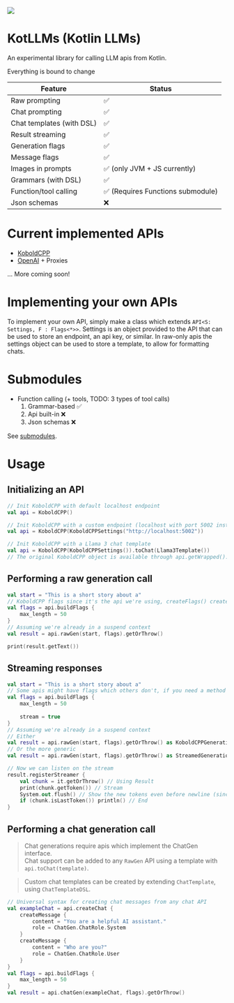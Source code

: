 [![](https://www.jitpack.io/v/Mylo-Softworks/KotLLMs.svg)](https://www.jitpack.io/#Mylo-Softworks/KotLLMs)

# KotLLMs (Kotlin LLMs)
An experimental library for calling LLM apis from Kotlin.

Everything is bound to change

| Feature                   | Status                           |
|---------------------------|----------------------------------|
| Raw prompting             | ✅                                |
| Chat prompting            | ✅                                |
| Chat templates (with DSL) | ✅                                |
| Result streaming          | ✅                                |
| Generation flags          | ✅                                | <!--Flags for generations, like grammars, model selection, etc.-->
| Message flags             | ✅                                | <!--Flags for individual messages, like role, attached images, etc.-->
| Images in prompts         | ✅ (only JVM + JS currently)      |
| Grammars (with DSL)       | ✅                                |
| Function/tool calling     | ✅ (Requires Functions submodule) |
| Json schemas              | ❌                                |

# Current implemented APIs
* [KoboldCPP](https://github.com/LostRuins/koboldcpp)
* [OpenAI](https://platform.openai.com/docs/api-reference/) + Proxies

... More coming soon!

# Implementing your own APIs
To implement your own API, simply make a class which extends `API<S: Settings, F : Flags<*>>`. Settings is an object provided to the API that can be used to store an endpoint, an api key, or similar. In raw-only apis the settings object can be used to store a template, to allow for formatting chats.

# Submodules
* Function calling (+ tools, TODO: 3 types of tool calls)
  1. Grammar-based ✅
  2. Api built-in ❌
  3. Json schemas ❌

See [submodules](submodules.md).

# Usage

## Initializing an API
```kotlin
// Init KoboldCPP with default localhost endpoint
val api = KoboldCPP()

// Init KoboldCPP with a custom endpoint (localhost with port 5002 instead of default 5001)
val api = KoboldCPP(KoboldCPPSettings("http://localhost:5002"))

// Init KoboldCPP with a Llama 3 chat template
val api = KoboldCPP(KoboldCPPSettings()).toChat(Llama3Template())
// The original KoboldCPP object is available through api.getWrapped().
```

## Performing a raw generation call
```kotlin
val start = "This is a short story about a"
// KoboldCPP flags since it's the api we're using, createFlags() creates a flags object for whichever api you're using, some apis might have flags that others don't.
val flags = api.buildFlags {
    max_length = 50
}
// Assuming we're already in a suspend context
val result = api.rawGen(start, flags).getOrThrow()

print(result.getText())
```

## Streaming responses
```kotlin
val start = "This is a short story about a"
// Some apis might have flags which others don't, if you need a method to support any API, use runIfImpl<Type> {  }
val flags = api.buildFlags {
    max_length = 50
    
    stream = true
}
// Assuming we're already in a suspend context
// Either
val result = api.rawGen(start, flags).getOrThrow() as KoboldCPPGenerationResultsStreamed
// Or the more generic
val result = api.rawGen(start, flags).getOrThrow() as StreamedGenerationResult<*>

// Now we can listen on the stream
result.registerStreamer {
    val chunk = it.getOrThrow() // Using Result
    print(chunk.getToken()) // Stream
    System.out.flush() // Show the new tokens even before newline (since print doesn't flush)
    if (chunk.isLastToken()) println() // End
}
```

## Performing a chat generation call
> Chat generations require apis which implement the ChatGen interface.  
> Chat support can be added to any `RawGen` API using a template with `api.toChat(template)`.

> Custom chat templates can be created by extending `ChatTemplate`, using `ChatTemplateDSL`.
```kotlin
// Universal syntax for creating chat messages from any chat API
val exampleChat = api.createChat {
    createMessage {
        content = "You are a helpful AI assistant."
        role = ChatGen.ChatRole.System
    }
    createMessage {
        content = "Who are you?"
        role = ChatGen.ChatRole.User
    }
}
val flags = api.buildFlags {
    max_length = 50
}
val result = api.chatGen(exampleChat, flags).getOrThrow()
```
